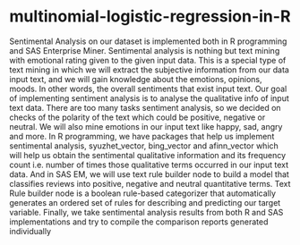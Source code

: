 # multinomial-logistic-regression-in-R
Sentimental Analysis on our dataset is implemented both in R programming  and SAS Enterprise Miner. Sentimental analysis is nothing but text mining with  emotional rating given to the given input data. This is a special type of text mining in  which we will extract the subjective information from our data input text, and we will  gain knowledge about the emotions, opinions, moods. In other words, the overall  sentiments that exist input text.  Our goal of implementing sentiment analysis is to analyse the qualitative info of input text data. There are too many tasks sentiment analysis, so we decided on checks of the polarity of the text which could be positive, negative or neutral. We will also mine  emotions in our input text like happy, sad, angry and more. In R programming, we have packages that help us implement sentimental  analysis, syuzhet_vector, bing_vector and afinn_vector which will help us obtain the  sentimental qualitative information and its frequency count i.e. number of times those  qualitative terms occurred in our input text data. And in SAS EM, we will use text rule builder node to build a model that classifies  reviews into positive, negative and neutral quantitative terms. Text Rule builder node  is a boolean rule-based categorizer that automatically generates an ordered set of  rules for describing and predicting our target variable. Finally, we take sentimental analysis results from both R and SAS  implementations and try to compile the comparison reports generated individually
